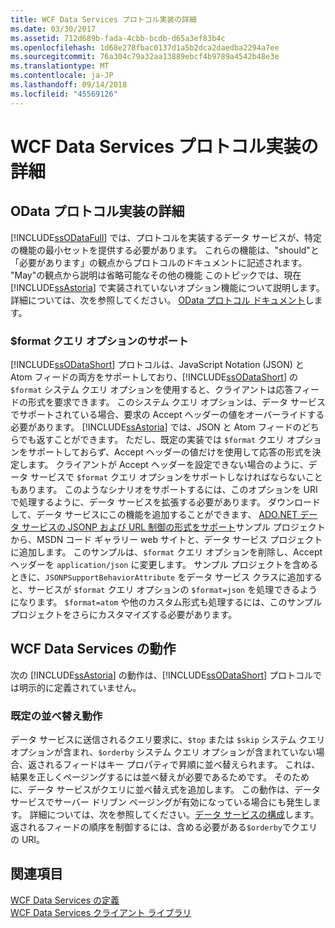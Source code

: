 ```yaml
---
title: WCF Data Services プロトコル実装の詳細
ms.date: 03/30/2017
ms.assetid: 712d689b-fada-4cbb-bcdb-d65a3ef83b4c
ms.openlocfilehash: 1d68e278fbac0137d1a5b2dca2daedba2294a7ee
ms.sourcegitcommit: 76a304c79a32aa13889ebcf4b9789a4542b48e3e
ms.translationtype: MT
ms.contentlocale: ja-JP
ms.lasthandoff: 09/14/2018
ms.locfileid: "45569126"
---
```

# <a name="wcf-data-services-protocol-implementation-details"></a>WCF Data Services プロトコル実装の詳細
## <a name="odata-protocol-implementation-details"></a>OData プロトコル実装の詳細  
 [!INCLUDE[ssODataFull](../../../../includes/ssodatafull-md.md)] では、プロトコルを実装するデータ サービスが、特定の機能の最小セットを提供する必要があります。 これらの機能は、"should"と「必要があります」の観点からプロトコルのドキュメントに記述されます。 "May"の観点から説明は省略可能なその他の機能 このトピックでは、現在 [!INCLUDE[ssAstoria](../../../../includes/ssastoria-md.md)] で実装されていないオプション機能について説明します。 詳細については、次を参照してください。 [OData プロトコル ドキュメント](https://go.microsoft.com/fwlink/?LinkID=184554)します。  
  
### <a name="support-for-the-format-query-option"></a>$format クエリ オプションのサポート  
 [!INCLUDE[ssODataShort](../../../../includes/ssodatashort-md.md)] プロトコルは、JavaScript Notation (JSON) と Atom フィードの両方をサポートしており、[!INCLUDE[ssODataShort](../../../../includes/ssodatashort-md.md)] の `$format` システム クエリ オプションを使用すると、クライアントは応答フィードの形式を要求できます。 このシステム クエリ オプションは、データ サービスでサポートされている場合、要求の Accept ヘッダーの値をオーバーライドする必要があります。 [!INCLUDE[ssAstoria](../../../../includes/ssastoria-md.md)] では、JSON と Atom フィードのどちらでも返すことができます。 ただし、既定の実装では `$format` クエリ オプションをサポートしておらず、Accept ヘッダーの値だけを使用して応答の形式を決定します。 クライアントが Accept ヘッダーを設定できない場合のように、データ サービスで `$format` クエリ オプションをサポートしなければならないこともあります。 このようなシナリオをサポートするには、このオプションを URI で処理するように、データ サービスを拡張する必要があります。 ダウンロードして、データ サービスにこの機能を追加することができます、 [ADO.NET データ サービスの JSONP および URL 制御の形式をサポート](https://go.microsoft.com/fwlink/?LinkId=208228)サンプル プロジェクトから、MSDN コード ギャラリー web サイトと、データ サービス プロジェクトに追加します。 このサンプルは、`$format` クエリ オプションを削除し、Accept ヘッダーを `application/json` に変更します。 サンプル プロジェクトを含めるときに、`JSONPSupportBehaviorAttribute` をデータ サービス クラスに追加すると、サービスが `$format` クエリ オプションの `$format=json` を処理できるようになります。 `$format=atom` や他のカスタム形式も処理するには、このサンプル プロジェクトをさらにカスタマイズする必要があります。  
  
## <a name="wcf-data-services-behaviors"></a>WCF Data Services の動作  
 次の [!INCLUDE[ssAstoria](../../../../includes/ssastoria-md.md)] の動作は、[!INCLUDE[ssODataShort](../../../../includes/ssodatashort-md.md)] プロトコルでは明示的に定義されていません。  
  
### <a name="default-sorting-behavior"></a>既定の並べ替え動作  
 データ サービスに送信されるクエリ要求に、`$top` または `$skip` システム クエリ オプションが含まれ、`$orderby` システム クエリ オプションが含まれていない場合、返されるフィードはキー プロパティで昇順に並べ替えられます。 これは、結果を正しくページングするには並べ替えが必要であるためです。 そのために、データ サービスがクエリに並べ替え式を追加します。 この動作は、データ サービスでサーバー ドリブン ページングが有効になっている場合にも発生します。 詳細については、次を参照してください。[データ サービスの構成](../../../../docs/framework/data/wcf/configuring-the-data-service-wcf-data-services.md)します。返されるフィードの順序を制御するには、含める必要がある`$orderby`でクエリの URI。  
  
## <a name="see-also"></a>関連項目  
 [WCF Data Services の定義](../../../../docs/framework/data/wcf/defining-wcf-data-services.md)  
 [WCF Data Services クライアント ライブラリ](../../../../docs/framework/data/wcf/wcf-data-services-client-library.md)
